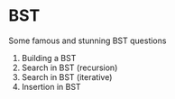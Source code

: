 # BST
Some famous and stunning BST  questions
01) Building a BST
1) Search in BST (recursion)
2) Search in BST (iterative)
3) Insertion in BST
